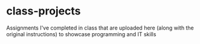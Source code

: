 # class-projects
Assignments I've completed in class that are uploaded here (along with the original instructions) to showcase programming and IT skills
